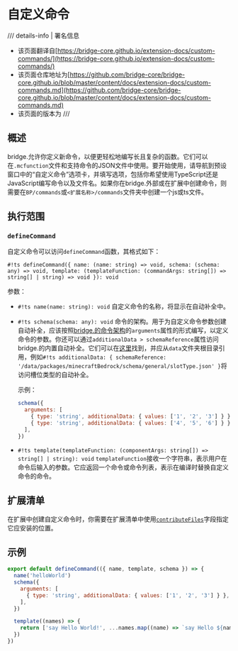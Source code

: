 # 自定义命令

/// details-info | 署名信息
- 该页面翻译自[https://bridge-core.github.io/extension-docs/custom-commands/](https://bridge-core.github.io/extension-docs/custom-commands/)
- 该页面仓库地址为[https://github.com/bridge-core/bridge-core.github.io/blob/master/content/docs/extension-docs/custom-commands.md](https://github.com/bridge-core/bridge-core.github.io/blob/master/content/docs/extension-docs/custom-commands.md)
- 该页面的版本为<!-- md:samp bridge-core/bridge-core.github.io@608296630696fb37eb25ba52982c9c848aa2e5e4 -->
///

## 概述

bridge.允许你定义新命令，以便更轻松地编写长且复杂的函数。它们可以在`.mcfunction`文件和支持命令的JSON文件中使用。要开始使用，请导航到预设窗口中的“自定义命令”选项卡，并填写选项，包括你希望使用TypeScript还是JavaScript编写命令以及文件名。如果你在bridge.外部或在扩展中创建命令，则需要在`BP/commands`或`<扩展名称>/commands`文件夹中创建一个js或ts文件。

## 执行范围

### `defineCommand`

自定义命令可以访问`defineCommand`函数，其格式如下：

`#!ts defineCommand({ name: (name: string) => void, schema: (schema: any) => void, template: (templateFunction: (commandArgs: string[]) => string[] | string) => void }): void`

参数：

- `#!ts name(name: string): void`
  自定义命令的名称，将显示在自动补全中。

- `#!ts schema(schema: any): void`
  命令的架构。用于为自定义命令参数创建自动补全，应该按照[bridge.的命令架构](https://github.com/bridge-core/editor-packages/blob/main/packages/minecraftBedrock/language/mcfunction/schema/main.json)的`arguments`属性的形式编写，以定义命令的参数。你还可以通过`additionalData > schemaReference`属性访问bridge.的内置自动补全。它们可以在[这里](https://github.com/bridge-core/editor-packages/tree/main/packages/minecraftBedrock/schema)找到，并应从`data`文件夹根目录引用，例如`#!ts additionalData: { schemaReference: '/data/packages/minecraftBedrock/schema/general/slotType.json' }`将访问槽位类型的自动补全。

  示例：

  ```js
  schema({
    arguments: [
      { type: 'string', additionalData: { values: ['1', '2', '3'] } },
      { type: 'string', additionalData: { values: ['4', '5', '6'] } },
    ],
  })
  ```

- `#!ts template(templateFunction: (componentArgs: string[]) => string[] | string): void`
  `templateFunction`接收一个字符串，表示用户在命令后输入的参数。它应返回一个命令或命令列表，表示在编译时替换自定义命令的命令。

## 扩展清单

在扩展中创建自定义命令时，你需要在扩展清单中使用[`contributeFiles`](./extension-manifest.md#contributefiles)字段指定它应安装的位置。

## 示例

```js
export default defineCommand(({ name, template, schema }) => {
  name('helloWorld')
  schema({
    arguments: [
      { type: 'string', additionalData: { values: ['1', '2', '3'] } },
    ],
  })

  template((names) => {
    return ['say Hello World!', ...names.map((name) => `say Hello ${name}`)]
  })
})
```